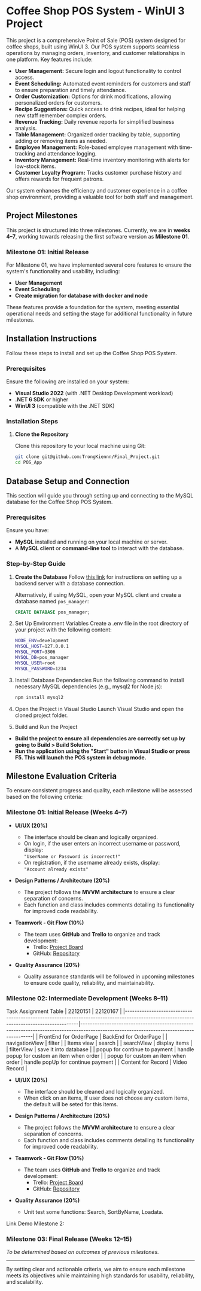 # Coffee Shop POS System - WinUI 3 Project

This project is a comprehensive Point of Sale (POS) system designed for coffee shops, built using WinUI 3. Our POS system supports seamless operations by managing orders, inventory, and customer relationships in one platform. Key features include:

- **User Management:** Secure login and logout functionality to control access.
- **Event Scheduling:** Automated event reminders for customers and staff to ensure preparation and timely attendance.
- **Order Customization:** Options for drink modifications, allowing personalized orders for customers.
- **Recipe Suggestions:** Quick access to drink recipes, ideal for helping new staff remember complex orders.
- **Revenue Tracking:** Daily revenue reports for simplified business analysis.
- **Table Management:** Organized order tracking by table, supporting adding or removing items as needed.
- **Employee Management:** Role-based employee management with time-tracking and attendance logging.
- **Inventory Management:** Real-time inventory monitoring with alerts for low-stock items.
- **Customer Loyalty Program:** Tracks customer purchase history and offers rewards for frequent patrons.

Our system enhances the efficiency and customer experience in a coffee shop environment, providing a valuable tool for both staff and management.

## Project Milestones

This project is structured into three milestones. Currently, we are in **weeks 4–7**, working towards releasing the first software version as **Milestone 01**.

### Milestone 01: Initial Release

For Milestone 01, we have implemented several core features to ensure the system's functionality and usability, including:

- **User Management**
- **Event Scheduling**
- **Create migration for database with docker and node**

These features provide a foundation for the system, meeting essential operational needs and setting the stage for additional functionality in future milestones.

## Installation Instructions

Follow these steps to install and set up the Coffee Shop POS System.

### Prerequisites

Ensure the following are installed on your system:

- **Visual Studio 2022** (with .NET Desktop Development workload)
- **.NET 6 SDK** or higher
- **WinUI 3** (compatible with the .NET SDK)

### Installation Steps

1. **Clone the Repository**

   Clone this repository to your local machine using Git:
   ```bash
   git clone git@github.com:TrongKiennn/Final_Project.git
   cd POS_App

## Database Setup and Connection

This section will guide you through setting up and connecting to the MySQL database for the Coffee Shop POS System.

### Prerequisites

Ensure you have:
- **MySQL** installed and running on your local machine or server.
- A **MySQL client** or **command-line tool** to interact with the database.

### Step-by-Step Guide

1. **Create the Database**
Follow [this link](https://tdquang7.notion.site/H-ng-d-n-t-o-nhanh-backend-server-v-i-database-Postgres-c5f6e163a27e4882ac22fe32774b1a3c?pvs=4) for instructions on setting up a backend server with a database connection.

   Alternatively, if using MySQL, open your MySQL client and create a database named `pos_manager`:
   ```sql
   CREATE DATABASE pos_manager;
   
2. Set Up Environment Variables
   Create a .env file in the root directory of your project with the following content:
   ```bash
   NODE_ENV=development
   MYSQL_HOST=127.0.0.1
   MYSQL_PORT=3306
   MYSQL_DB=pos_manager
   MYSQL_USER=root
   MYSQL_PASSWORD=1234

3. Install Database Dependencies
Run the following command to install necessary MySQL dependencies (e.g., mysql2 for Node.js):

   ```bash
   npm install mysql2
4. Open the Project in Visual Studio
Launch Visual Studio and open the cloned project folder.
6. Build and Run the Project
- **Build the project to ensure all dependencies are correctly set up by going to Build > Build Solution.**
- **Run the application using the "Start" button in Visual Studio or press F5. This will launch the POS system in debug mode.**

## Milestone Evaluation Criteria

To ensure consistent progress and quality, each milestone will be assessed based on the following criteria:

### Milestone 01: Initial Release (Weeks 4–7)

- **UI/UX (20%)**  
   - The interface should be clean and logically organized.
   - On login, if the user enters an incorrect username or password, display:  
     `"UserName or Password is incorrect!"`
   - On registration, if the username already exists, display:  
     `"Account already exists"`

- **Design Patterns / Architecture (20%)**  
   - The project follows the **MVVM architecture** to ensure a clear separation of concerns.
   - Each function and class includes comments detailing its functionality for improved code readability.

- **Teamwork - Git Flow (10%)**  
   - The team uses **GitHub** and **Trello** to organize and track development:
     - Trello: [Project Board](https://trello.com/b/N54ELBhQ/l%E1%BA%ADp-trinh-win)
     - GitHub: [Repository](https://github.com/TrongKiennn/Final_Project)

- **Quality Assurance (20%)**  
   - Quality assurance standards will be followed in upcoming milestones to ensure code quality, reliability, and maintainability.
 
### Milestone 02: Intermediate Development (Weeks 8–11)

Task Assignment Table
| 22120151                                                                                                                             | 22120167                                                                                                                             |
|----------------------------------------------------------------------------------------------------------------------------------------|----------------------------------------------------------------------------------------------------------------------------------------|
| FrontEnd for OrderPage                                                                                                                | BackEnd for OrderPage                                                                                                                |
| navigationView                                                                                                                        | filter                                                                                                                                |
| Items view                                                                                                                            | search                                                                                                                                |
| searchView                                                                                                                            | display items                                                                                                                         |
| filterView                                                                                                                            | save it into database                                                                                                                |
| popup for continue to payment                                                                                                         | handle popup for custom an item when order                                                                                             |
| popup for custom an item when order                                                                                                   | handle popUp for continue payment                                                                                                    |
| Content for Record                                                                                                                   | Video Record                                                                                                                          |

- **UI/UX (20%)**  
   - The interface should be cleaned and logically organized.
   - When click on an items, If user does not choose any custom items, the default will be seted for this items.

- **Design Patterns / Architecture (20%)**  
   - The project follows the **MVVM architecture** to ensure a clear separation of concerns.
   - Each function and class includes comments detailing its functionality for improved code readability.

- **Teamwork - Git Flow (10%)**  
   - The team uses **GitHub** and **Trello** to organize and track development:
     - Trello: [Project Board](https://trello.com/b/N54ELBhQ/l%E1%BA%ADp-trinh-win)
     - GitHub: [Repository](https://github.com/TrongKiennn/Final_Project)

- **Quality Assurance (20%)**  
   - Unit test some functions: Search, SortByName, Loadata.
 
Link Demo Milestone 2: 

### Milestone 03: Final Release (Weeks 12–15)
*To be determined based on outcomes of previous milestones.*

---

By setting clear and actionable criteria, we aim to ensure each milestone meets its objectives while maintaining high standards for usability, reliability, and scalability.
